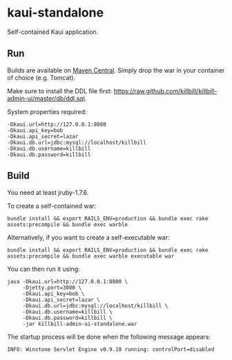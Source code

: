 kaui-standalone
===============

Self-contained Kaui application.

Run
---

Builds are available on [Maven Central](http://search.maven.org/#search%7Cga%7C1%7Cg%3A%22org.kill-bill.billing.kaui%22%20a%3A%22kaui-standalone%22). Simply drop the war in your container of choice (e.g. Tomcat).

Make sure to install the DDL file first: https://raw.github.com/killbill/killbill-admin-ui/master/db/ddl.sql.

System properties required:

```
-Dkaui.url=http://127.0.0.1:8080
-Dkaui.api_key=bob
-Dkaui.api_secret=lazar
-Dkaui.db.url=jdbc:mysql://localhost/killbill
-Dkaui.db.username=killbill
-Dkaui.db.password=killbill
```


Build
-----

You need at least jruby-1.7.6.

To create a self-contained war:

```
bundle install && export RAILS_ENV=production && bundle exec rake assets:precompile && bundle exec warble
```


Alternatively, if you want to create a self-executable war:

```
bundle install && export RAILS_ENV=production && bundle exec rake assets:precompile && bundle exec warble executable war
```

You can then run it using:

```
java -Dkaui.url=http://127.0.0.1:8080 \
     -Djetty.port=3000 \
     -Dkaui.api_key=bob \
     -Dkaui.api_secret=lazar \
     -Dkaui.db.url=jdbc:mysql://localhost/killbill \
     -Dkaui.db.username=killbill \
     -Dkaui.db.password=killbill \
     -jar killbill-admin-ui-standalone.war
```

The startup process will be done when the following message appears:

```
INFO: Winstone Servlet Engine v0.9.10 running: controlPort=disabled
```

